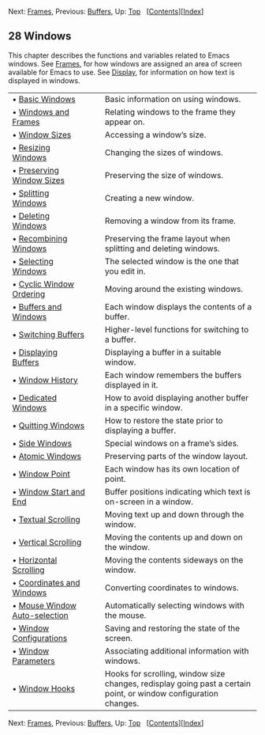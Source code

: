 

Next: [Frames](Frames.html), Previous: [Buffers](Buffers.html), Up: [Top](index.html)   \[[Contents](index.html#SEC_Contents "Table of contents")]\[[Index](Index.html "Index")]

## 28 Windows

This chapter describes the functions and variables related to Emacs windows. See [Frames](Frames.html), for how windows are assigned an area of screen available for Emacs to use. See [Display](Display.html), for information on how text is displayed in windows.

|                                                                       |    |                                                                                                                  |
| :-------------------------------------------------------------------- | -- | :--------------------------------------------------------------------------------------------------------------- |
| • [Basic Windows](Basic-Windows.html)                                 |    | Basic information on using windows.                                                                              |
| • [Windows and Frames](Windows-and-Frames.html)                       |    | Relating windows to the frame they appear on.                                                                    |
| • [Window Sizes](Window-Sizes.html)                                   |    | Accessing a window’s size.                                                                                       |
| • [Resizing Windows](Resizing-Windows.html)                           |    | Changing the sizes of windows.                                                                                   |
| • [Preserving Window Sizes](Preserving-Window-Sizes.html)             |    | Preserving the size of windows.                                                                                  |
| • [Splitting Windows](Splitting-Windows.html)                         |    | Creating a new window.                                                                                           |
| • [Deleting Windows](Deleting-Windows.html)                           |    | Removing a window from its frame.                                                                                |
| • [Recombining Windows](Recombining-Windows.html)                     |    | Preserving the frame layout when splitting and deleting windows.                                                 |
| • [Selecting Windows](Selecting-Windows.html)                         |    | The selected window is the one that you edit in.                                                                 |
| • [Cyclic Window Ordering](Cyclic-Window-Ordering.html)               |    | Moving around the existing windows.                                                                              |
| • [Buffers and Windows](Buffers-and-Windows.html)                     |    | Each window displays the contents of a buffer.                                                                   |
| • [Switching Buffers](Switching-Buffers.html)                         |    | Higher-level functions for switching to a buffer.                                                                |
| • [Displaying Buffers](Displaying-Buffers.html)                       |    | Displaying a buffer in a suitable window.                                                                        |
| • [Window History](Window-History.html)                               |    | Each window remembers the buffers displayed in it.                                                               |
| • [Dedicated Windows](Dedicated-Windows.html)                         |    | How to avoid displaying another buffer in a specific window.                                                     |
| • [Quitting Windows](Quitting-Windows.html)                           |    | How to restore the state prior to displaying a buffer.                                                           |
| • [Side Windows](Side-Windows.html)                                   |    | Special windows on a frame’s sides.                                                                              |
| • [Atomic Windows](Atomic-Windows.html)                               |    | Preserving parts of the window layout.                                                                           |
| • [Window Point](Window-Point.html)                                   |    | Each window has its own location of point.                                                                       |
| • [Window Start and End](Window-Start-and-End.html)                   |    | Buffer positions indicating which text is on-screen in a window.                                                 |
| • [Textual Scrolling](Textual-Scrolling.html)                         |    | Moving text up and down through the window.                                                                      |
| • [Vertical Scrolling](Vertical-Scrolling.html)                       |    | Moving the contents up and down on the window.                                                                   |
| • [Horizontal Scrolling](Horizontal-Scrolling.html)                   |    | Moving the contents sideways on the window.                                                                      |
| • [Coordinates and Windows](Coordinates-and-Windows.html)             |    | Converting coordinates to windows.                                                                               |
| • [Mouse Window Auto-selection](Mouse-Window-Auto_002dselection.html) |    | Automatically selecting windows with the mouse.                                                                  |
| • [Window Configurations](Window-Configurations.html)                 |    | Saving and restoring the state of the screen.                                                                    |
| • [Window Parameters](Window-Parameters.html)                         |    | Associating additional information with windows.                                                                 |
| • [Window Hooks](Window-Hooks.html)                                   |    | Hooks for scrolling, window size changes, redisplay going past a certain point, or window configuration changes. |

Next: [Frames](Frames.html), Previous: [Buffers](Buffers.html), Up: [Top](index.html)   \[[Contents](index.html#SEC_Contents "Table of contents")]\[[Index](Index.html "Index")]
